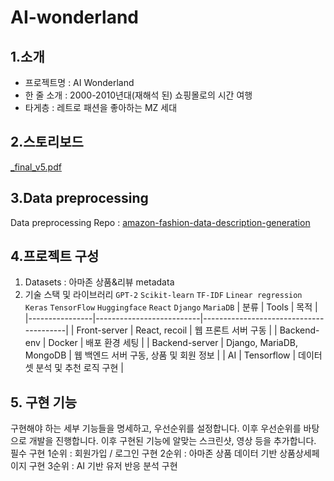 # AI-wonderland 

## 1.소개
- 프로젝트명 : AI Wonderland
- 한 줄 소개 : 2000-2010년대(재해석 된) 쇼핑몰로의 시간 여행
- 타게층 : 레트로 패션을 좋아하는 MZ 세대

## 2.스토리보드
[_final_v5.pdf](https://github.com/inistory/AI-wonderland/files/7684105/_final_v5.pdf)


## 3.Data preprocessing 
Data preprocessing Repo : [amazon-fashion-data-description-generation](https://github.com/inistory/amazon-fashion-data-description-generation)

## 4.프로젝트 구성

1. Datasets : 아마존 상품&리뷰 metadata
2. 기술 스택 및 라이브러리
`GPT-2` `Scikit-learn` `TF-IDF` `Linear regression` `Keras` `TensorFlow` `Huggingface` `React` `Django` `MariaDB`
| 분류           | Tools                    | 목적                                   |
|----------------|--------------------------|----------------------------------------|
| Front-server   | React, recoil            | 웹 프론트 서버 구동                    |
| Backend-env    | Docker                   | 배포 환경 세팅                         |
| Backend-server | Django, MariaDB, MongoDB | 웹 백엔드 서버 구동, 상품 및 회원 정보 |
| AI             | Tensorflow               | 데이터셋 분석 및 추천 로직 구현        |

## 5. 구현 기능
구현해야 하는 세부 기능들을 명세하고, 우선순위를 설정합니다. 이후 우선순위를 바탕으로 개발을 진행합니다.
이후 구현된 기능에 알맞는 스크린샷, 영상 등을 추가합니다.
필수 구현
1순위 : 회원가입 / 로그인 구현
2순위 : 아마존 상품 데이터 기반 상품상세페이지 구현
3순위 : AI 기반 유저 반응 분석 구현

